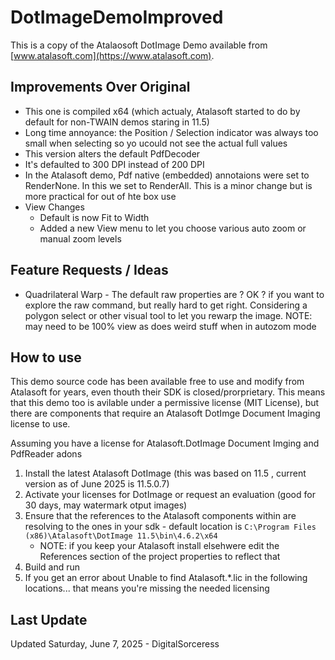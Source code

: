 # DotImageDemoImproved

This is a copy of the Atalaosoft DotImage Demo available from [www.atalasoft.com](https://www.atalasoft.com).

## Improvements Over Original
- This one is compiled x64 (which actualy, Atalasoft started to do by default for non-TWAIN demos staring in 11.5)
- Long time annoyance: the Position / Selection indicator was always too small when selecting so yo ucould not see the actual full values
- This version alters the default PdfDecoder
- It's defaulted to 300 DPI instead of 200 DPI
- In the Atalasoft demo, Pdf native (embedded) annotaions were set to RenderNone. In this we set to RenderAll. This is a minor change but is more practical for out of hte box use
- View Changes
	- Default is now Fit to Width
	- Added a new View menu to let you choose various auto zoom or manual zoom levels


## Feature Requests / Ideas
- Quadrilateral Warp - The default raw properties are ? OK ? if you want to explore the raw command, but really hard to get right. Considering a polygon select or other visual tool to let you rewarp the image. NOTE: may need to be 100% view as does weird stuff when in autozom mode

## How to use
This demo source code has been available free to use and modify from Atalasoft for years, even thouth their SDK is closed/prorprietary. This means that this demo too is avilable under a permissive license (MIT License), but there are components that require an Atalasoft DotImge Document Imaging license to use.

Assuming you have a license for Atalasoft.DotImage Document Imging and PdfReader adons

1. Install the latest Atalasoft DotImage (this was based on 11.5 , current version as of June 2025 is 11.5.0.7)
2. Activate your licenses for DotImage or request an evaluation (good for 30 days, may watermark otput images)
3. Ensure that the references to the Atalasoft components within are resolving to the ones in your sdk - default location is `C:\Program Files (x86)\Atalasoft\DotImage 11.5\bin\4.6.2\x64`
	- NOTE: if you keep your Atalasoft install elsehwere edit the References section of the project properties to reflect that
4. Build and run
5. If you get an error about Unable to find Atalasoft.\*.lic in the following locations... that means you're missing the needed licensing

## Last Update
Updated Saturday, June 7, 2025 - DigitalSorceress

